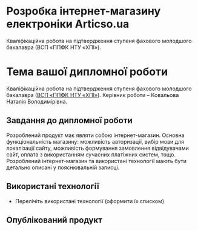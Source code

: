 # Розробка інтернет-магазину електроніки Articso.ua
Кваліфікаційна робота на підтвердження ступеня фахового молодшого бакалавра (ВСП «ППФК НТУ «ХПІ»).
# Тема вашої дипломної роботи
Кваліфікаційна робота на підтвердження ступеня фахового молодшого бакалавра ([ВСП «ППФК НТУ «ХПІ»](http://polytechnic.poltava.ua)). Керівник роботи – Ковальова Наталія Володимірівна.
## Завдання до дипломної роботи
Розроблений продукт має являти собою інтернет-магазин. Основна функціональність магазину: можливість авторизації, вибір мови для локалізації сайту, можливість формування замовлення відвідувачами сайт, оплата з використанням сучасних платіжних систем, тощо. Розроблений інтернет-магазин та використані технології мають бути детально описані у пояснювальній записці.
## Використані технології
* Перелічіть використані технології (оформити їх списком)
## Опублікований продукт
